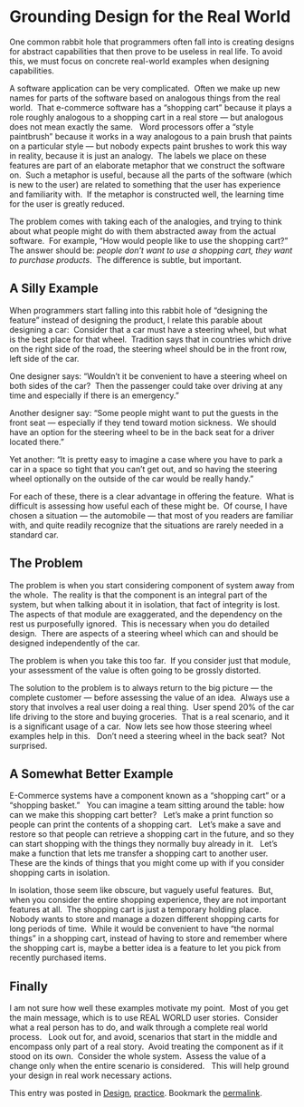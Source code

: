 #  Grounding Design for the Real World

One common rabbit hole that programmers often fall into is creating designs for abstract capabilities that then prove to be useless in real life. To avoid this, we must focus on concrete real-world examples when designing capabilities. 

A software application can be very complicated.  Often we make up new names for parts of the software based on analogous things from the real world.  That e-commerce software has a “shopping cart” because it plays a role roughly analogous to a shopping cart in a real store — but analogous does not mean exactly the same.   Word processors offer a “style paintbrush” because it works in a way analogous to a pain brush that paints on a particular style — but nobody expects paint brushes to work this way in reality, because it is just an analogy.  The labels we place on these features are part of an elaborate metaphor that we construct the software on.  Such a metaphor is useful, because all the parts of the software (which is new to the user) are related to something that the user has experience and familiarity with.  If the metaphor is constructed well, the learning time for the user is greatly reduced. 

The problem comes with taking each of the analogies, and trying to think about what people might do with them abstracted away from the actual software.  For example, “How would people like to use the shopping cart?”  The answer should be: _people don’t want to use a shopping cart, they want to purchase products_.  The difference is subtle, but important.

## A Silly Example

When programmers start falling into this rabbit hole of “designing the feature” instead of designing the product, I relate this parable about designing a car:  Consider that a car must have a steering wheel, but what is the best place for that wheel.  Tradition says that in countries which drive on the right side of the road, the steering wheel should be in the front row, left side of the car. 

One designer says: “Wouldn’t it be convenient to have a steering wheel on both sides of the car?  Then the passenger could take over driving at any time and especially if there is an emergency.” 

Another designer say: “Some people might want to put the guests in the front seat — especially if they tend toward motion sickness.  We should have an option for the steering wheel to be in the back seat for a driver located there.” 

Yet another: “It is pretty easy to imagine a case where you have to park a car in a space so tight that you can’t get out, and so having the steering wheel optionally on the outside of the car would be really handy.” 

For each of these, there is a clear advantage in offering the feature.  What is difficult is assessing how useful each of these might be.  Of course, I have chosen a situation — the automobile — that most of you readers are familiar with, and quite readily recognize that the situations are rarely needed in a standard car.

## The Problem

The problem is when you start considering component of system away from the whole.  The reality is that the component is an integral part of the system, but when talking about it in isolation, that fact of integrity is lost.  The aspects of that module are exaggerated, and the dependency on the rest us purposefully ignored.  This is necessary when you do detailed design.  There are aspects of a steering wheel which can and should be designed independently of the car. 

The problem is when you take this too far.  If you consider just that module, your assessment of the value is often going to be grossly distorted. 

The solution to the problem is to always return to the big picture — the complete customer — before assessing the value of an idea.  Always use a story that involves a real user doing a real thing.  User spend 20% of the car life driving to the store and buying groceries.  That is a real scenario, and it is a significant usage of a car.  Now lets see how those steering wheel examples help in this.   Don’t need a steering wheel in the back seat?  Not surprised.

## A Somewhat Better Example

E-Commerce systems have a component known as a “shopping cart” or a “shopping basket.”   You can imagine a team sitting around the table: how can we make this shopping cart better?   Let’s make a print function so people can print the contents of a shopping cart.   Let’s make a save and restore so that people can retrieve a shopping cart in the future, and so they can start shopping with the things they normally buy already in it.   Let’s make a function that lets me transfer a shopping cart to another user.  These are the kinds of things that you might come up with if you consider shopping carts in isolation. 

In isolation, those seem like obscure, but vaguely useful features.  But, when you consider the entire shopping experience, they are not important features at all.  The shopping cart is just a temporary holding place.  Nobody wants to store and manage a dozen different shopping carts for long periods of time.  While it would be convenient to have “the normal things” in a shopping cart, instead of having to store and remember where the shopping cart is, maybe a better idea is a feature to let you pick from recently purchased items.

## Finally

I am not sure how well these examples motivate my point.  Most of you get the main message, which is to use REAL WORLD user stories.  Consider what a real person has to do, and walk through a complete real world process.   Look out for, and avoid, scenarios that start in the middle and encompass only part of a real story.  Avoid treating the component as if it stood on its own.  Consider the whole system.  Assess the value of a change only when the entire scenario is considered.   This will help ground your design in real work necessary actions.

This entry was posted in [Design](https://agiletribe.purplehillsbooks.com/category/design/), [practice](https://agiletribe.purplehillsbooks.com/category/practice/). Bookmark the [permalink](https://agiletribe.purplehillsbooks.com/2017/07/17/grounding-design-for-the-real-world/ "Permalink to Grounding Design for the Real World").